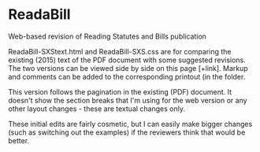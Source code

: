 # ReadaBill
Web-based revision of Reading Statutes and Bills publication

ReadaBill-SXStext.html and ReadaBill-SXS.css are for comparing the existing (2015) text of the PDF document with some suggested revisions.
The two versions can be viewed side by side on this page [+link]. Markup and comments can be added to the corresponding printout (in the folder.

This version follows the pagination in the existing (PDF) document. It doesn't show the section breaks that I'm using for the web version or any other layout changes - these are textual changes only. 

These initial edits are fairly cosmetic, but I can easily make bigger changes (such as switching out the examples) if the reviewers think that would be better.
